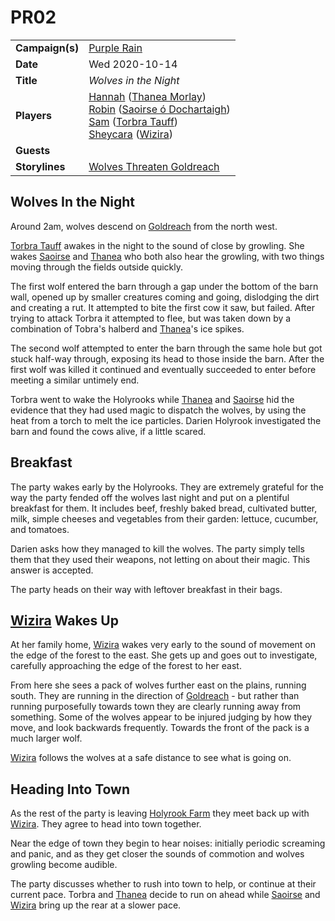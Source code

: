 # PR02

|||
| --- | --- |
| **Campaign(s)** | [Purple Rain](../../campaigns/C1-purple-rain.md) | session.3
| **Date** | Wed 2020-10-14 |
| **Title** | *Wolves in the Night* |
| **Players** | [Hannah](../../players/hannah.md) ([Thanea Morlay](../../characters/thanea-morlay.md))<br>[Robin](../../players/robin.md) ([Saoirse ó Dochartaigh](../../characters/saoirse-o-dochartaigh.md))<br>[Sam](../../players/sam.md) ([Torbra Tauff](../../characters/torbra-tauff.md))<br>[Sheycara](../../players/sheycara.md) ([Wizira](../../characters/wizira.md)) |
| **Guests** | |
| **Storylines** | [Wolves Threaten Goldreach](../../storylines/ended/wolves-threaten-goldreach.md) |

## Wolves In the Night

Around 2am, wolves descend on [Goldreach](../../civilisations/kingdom-of-astor/SETTLEMENTS/GOLDREACH/README.md) from the north west.

[Torbra Tauff](../../characters/torbra-tauff.md) awakes in the night to the sound of close by growling. She wakes [Saoirse](../../../astarus/people/saoirse.md) and [Thanea](../../../astarus/people/thanea.md) who both also hear the growling, with two things moving through the fields outside quickly.

The first wolf entered the barn through a gap under the bottom of the barn wall, opened up by smaller creatures coming and going, dislodging the dirt and creating a rut. It attempted to bite the first cow it saw, but failed. After trying to attack Torbra it attempted to flee, but was taken down by a combination of Tobra's halberd and [Thanea](../../../astarus/people/thanea.md)'s ice spikes.

The second wolf attempted to enter the barn through the same hole but got stuck half-way through, exposing its head to those inside the barn. After the first wolf was killed it continued and eventually succeeded to enter before meeting a similar untimely end.

Torbra went to wake the Holyrooks while [Thanea](../../../astarus/people/thanea.md) and [Saoirse](../../../astarus/people/saoirse.md) hid the evidence that they had used magic to dispatch the wolves, by using the heat from a torch to melt the ice particles. Darien Holyrook investigated the barn and found the cows alive, if a little scared.

## Breakfast

The party wakes early by the Holyrooks. They are extremely grateful for the way the party fended off the wolves last night and put on a plentiful breakfast for them. It includes beef, freshly baked bread, cultivated butter, milk, simple cheeses and vegetables from their garden: lettuce, cucumber, and tomatoes.

Darien asks how they managed to kill the wolves. The party simply tells them that they used their weapons, not letting on about their magic. This answer is accepted.

The party heads on their way with leftover breakfast in their bags.

## [Wizira](../../characters/wizira.md) Wakes Up

At her family home, [Wizira](../../characters/wizira.md) wakes very early to the sound of movement on the edge of the forest to the east. She gets up and goes out to investigate, carefully approaching the edge of the forest to her east.

From here she sees a pack of wolves further east on the plains, running south. They are running in the direction of [Goldreach](../../civilisations/kingdom-of-astor/SETTLEMENTS/GOLDREACH/README.md) - but rather than running purposefully towards town they are clearly running away from something. Some of the wolves appear to be injured judging by how they move, and look backwards frequently. Towards the front of the pack is a much larger wolf.

[Wizira](../../characters/wizira.md) follows the wolves at a safe distance to see what is going on.

## Heading Into Town

As the rest of the party is leaving [Holyrook Farm](../../civilisations/kingdom-of-astor/SETTLEMENTS/GOLDREACH/holyrook-farm.md) they meet back up with [Wizira](../../characters/wizira.md). They agree to head into town together.

Near the edge of town they begin to hear noises: initially periodic screaming and panic, and as they get closer the sounds of commotion and wolves growling become audible.

The party discusses whether to rush into town to help, or continue at their current pace. Torbra and [Thanea](../../../astarus/people/thanea.md) decide to run on ahead while [Saoirse](../../../astarus/people/saoirse.md) and [Wizira](../../characters/wizira.md) bring up the rear at a slower pace.
